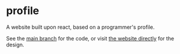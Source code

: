 # profile
A website built upon react, based on a programmer's profile.

See the [main branch](https://github.com/VijoPlays/profile/tree/main) for the code, or visit [the website directly](https://vijoplays.github.io/profile/) for the design.
